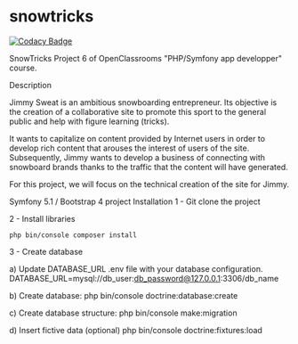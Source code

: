# snowtricks
[![Codacy Badge](https://app.codacy.com/project/badge/Grade/d90faa5591344e2e9299efda8da22c3a)](https://www.codacy.com/gh/Marc-Alban/snowtricks/dashboard?utm_source=github.com&amp;utm_medium=referral&amp;utm_content=Marc-Alban/snowtricks&amp;utm_campaign=Badge_Grade)


SnowTricks
Project 6 of OpenClassrooms "PHP/Symfony app developper" course.

Description

Jimmy Sweat is an ambitious snowboarding entrepreneur. Its objective is the creation of a collaborative site to promote this sport to the general public and help with figure learning (tricks).

It wants to capitalize on content provided by Internet users in order to develop rich content that arouses the interest of users of the site. Subsequently, Jimmy wants to develop a business of connecting with snowboard brands thanks to the traffic that the content will have generated.

For this project, we will focus on the technical creation of the site for Jimmy.


Symfony 5.1 / Bootstrap 4 project
Installation
1 - Git clone the project

2 - Install libraries

    php bin/console composer install
3 - Create database

a) Update DATABASE_URL .env file with your database configuration.
            DATABASE_URL=mysql://db_user:db_password@127.0.0.1:3306/db_name
        
b) Create database:
            php bin/console doctrine:database:create
        
c) Create database structure:
            php bin/console make:migration
        
d) Insert fictive data (optional)
            php bin/console doctrine:fixtures:load
